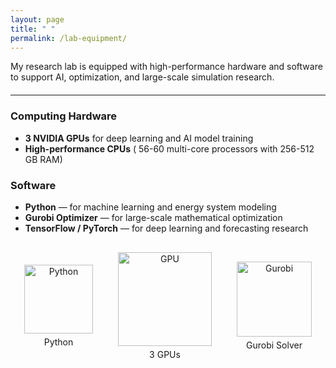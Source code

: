 ```yaml
---
layout: page
title: " "
permalink: /lab-equipment/
---
```



<p>
  My research lab is equipped with high-performance hardware and software 
  to support AI, optimization, and large-scale simulation research.
</p>

<hr style="margin: 20px 0;">

<h3>Computing Hardware</h3>
<ul>
  <li><strong>3 NVIDIA GPUs</strong> for deep learning and AI model training</li>
  <li><strong>High-performance CPUs</strong> ( 56-60 multi-core processors with 256-512 GB RAM)</li>
</ul>

<h3>Software </h3>
<ul>
  <li><strong>Python</strong> — for machine learning and energy system modeling</li>
  <li><strong>Gurobi Optimizer</strong> — for large-scale mathematical optimization</li>
  <li><strong>TensorFlow / PyTorch</strong> — for deep learning and forecasting research</li>
</ul>



<!-- <div style="text-align:center; margin-top:30px;">
  <img src="/assets/GPU.jpg" alt="GPU" style="width:150px; margin:10px;">
  <img src="/assets/python-logo.png" alt="Python" style="width:100px; margin:10px;">
  <img src="/assets/Gurobi_Logo.jpg" alt="Gurobi" style="width:130px; margin:10px;">
</div> -->
<!-- Images aligned side by side -->
<div style="display: flex; justify-content: center; align-items: center; gap: 40px; margin-top: 30px; flex-wrap: wrap;">
  <div style="text-align:center;">
    <img src="/assets/images/python-logo.png" alt="Python" style="width:110px;">
    <div style="margin-top:5px;">Python</div>
  </div>

  <div style="text-align:center;">
    <img src="/assets/images/gpu.png" alt="GPU" style="width:150px;">
    <div style="margin-top:5px;">3 GPUs</div>
  </div>

  <div style="text-align:center;">
    <img src="/assets/images/gurobi-logo.png" alt="Gurobi" style="width:120px;">
    <div style="margin-top:5px;">Gurobi Solver</div>
  </div>
</div>
